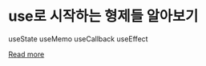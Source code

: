 # use로 시작하는 형제들 알아보기

useState
useMemo
useCallback
useEffect

[Read more](https://velog.io/@deepsea/use%EB%A1%9C-%EC%8B%9C%EC%9E%91%ED%95%98%EB%8A%94-%ED%98%95%EC%A0%9C%EB%93%A4-%EC%95%8C%EC%95%84%EB%B3%B4%EA%B8%B0)